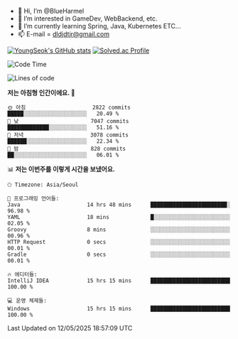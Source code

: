 - 👋 Hi, I’m @BlueHarmel
- 👀 I’m interested in GameDev, WebBackend, etc.
- 🌱 I’m currently learning Spring, Java, Kubernetes ETC...
- 📫 E-mail = dldjdtjr@gmail.com

[![YoungSeok's GitHub stats](https://github-readme-stats.vercel.app/api?username=BlueHarmel&show_icons=true&theme=transparent)](https://github.com/anuraghazra/github-readme-stats)
[![Solved.ac Profile](http://mazassumnida.wtf/api/v2/generate_badge?boj=dldjdtjr)](https://solved.ac/dldjdtjr/)

<!--START_SECTION:waka-->
![Code Time](http://img.shields.io/badge/Code%20Time-1%2C052%20hrs%2056%20mins-blue)

![Lines of code](https://img.shields.io/badge/%EC%A0%80%EB%8A%94%20%EC%97%AC%ED%83%9C%EA%B9%8C%EC%A7%80%20-46.9%20million%20%EC%A4%84%EC%9D%98%20%EC%BD%94%EB%93%9C%EB%A5%BC%20%EC%9E%91%EC%84%B1%ED%96%88%EC%96%B4%EC%9A%94.-blue)

**저는 아침형 인간이에요. 🐤** 

```text
🌞 아침                     2822 commits        █████░░░░░░░░░░░░░░░░░░░░   20.49 % 
🌆 낮　                     7047 commits        █████████████░░░░░░░░░░░░   51.16 % 
🌃 저녁                     3078 commits        ██████░░░░░░░░░░░░░░░░░░░   22.34 % 
🌙 밤　                     828 commits         ██░░░░░░░░░░░░░░░░░░░░░░░   06.01 % 
```


📊 **저는 이번주를 이렇게 시간을 보냈어요.** 

```text
🕑︎ Timezone: Asia/Seoul

💬 프로그래밍 언어들: 
Java                     14 hrs 48 mins      ████████████████████████░   96.98 % 
YAML                     18 mins             █░░░░░░░░░░░░░░░░░░░░░░░░   02.05 % 
Groovy                   8 mins              ░░░░░░░░░░░░░░░░░░░░░░░░░   00.96 % 
HTTP Request             0 secs              ░░░░░░░░░░░░░░░░░░░░░░░░░   00.01 % 
Gradle                   0 secs              ░░░░░░░░░░░░░░░░░░░░░░░░░   00.01 % 

🔥 에디터들: 
IntelliJ IDEA            15 hrs 15 mins      █████████████████████████   100.00 % 

💻 운영 체제들: 
Windows                  15 hrs 15 mins      █████████████████████████   100.00 % 
```


 Last Updated on 12/05/2025 18:57:09 UTC
<!--END_SECTION:waka-->
<!---
BlueHarmel/BlueHarmel is a ✨ special ✨ repository because its `README.md` (this file) appears on your GitHub profile.
You can click the Preview link to take a look at your changes.
--->

